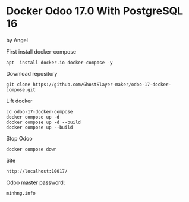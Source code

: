 
# Docker Odoo 17.0 With PostgreSQL 16
by Angel

First install docker-compose
```
apt  install docker.io docker-compose -y
```

Download repository
```
git clone https://github.com/GhostSlayer-maker/odoo-17-docker-compose.git
```

Lift docker
```
cd odoo-17-docker-compose
docker compose up -d
docker compose up -d --build
docker compose up --build
```

Stop Odoo
```
docker compose down
```

Site
```
http://localhost:10017/
```

Odoo master password:
```
minhng.info
```

